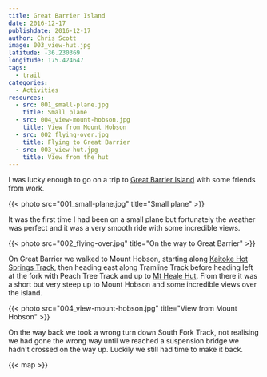 ```yaml
---
title: Great Barrier Island
date: 2016-12-17
publishdate: 2016-12-17
author: Chris Scott
image: 003_view-hut.jpg
latitude: -36.230369
longitude: 175.424647
tags:
  - trail
categories:
  - Activities
resources:
  - src: 001_small-plane.jpg
    title: Small plane
  - src: 004_view-mount-hobson.jpg
    title: View from Mount Hobson
  - src: 002_flying-over.jpg
    title: Flying to Great Barrier
  - src: 003_view-hut.jpg
    title: View from the hut
---
```


I was lucky enough to go on a trip to [Great Barrier Island](https://en.wikipedia.org/wiki/Great_Barrier_Island) with some friends from work.

{{< photo src="001_small-plane.jpg" title="Small plane" >}}

It was the first time I had been on a small plane but fortunately the weather was perfect and it was a very smooth ride with some incredible views.

{{< photo src="002_flying-over.jpg" title="On the way to Great Barrier" >}}

On Great Barrier we walked to Mount Hobson, starting along [Kaitoke Hot Springs Track](http://www.doc.govt.nz/parks-and-recreation/places-to-go/auckland/places/great-barrier-island-aotea/things-to-do/tracks/kaitoke-hot-springs-track/), then heading east along Tramline Track before heading left at the fork with Peach Tree Track and up to [Mt Heale Hut](http://www.doc.govt.nz/parks-and-recreation/places-to-go/auckland/places/great-barrier-island-aotea/things-to-do/mt-heale-hut/). From there it was a short but very steep up to Mount Hobson and some incredible views over the island.

{{< photo src="004_view-mount-hobson.jpg" title="View from Mount Hobson" >}}

On the way back we took a wrong turn down South Fork Track, not realising we had gone the wrong way until we reached a suspension bridge we hadn't crossed on the way up. Luckily we still had time to make it back.

{{< map >}}
